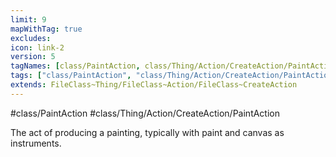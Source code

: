 ```yaml
---
limit: 9
mapWithTag: true
excludes:
icon: link-2
version: 5
tagNames: [class/PaintAction, class/Thing/Action/CreateAction/PaintAction, schema-org/PaintAction]
tags: ["class/PaintAction", "class/Thing/Action/CreateAction/PaintAction"]
extends: FileClass~Thing/FileClass~Action/FileClass~CreateAction
---
```


#class/PaintAction
#class/Thing/Action/CreateAction/PaintAction


The act of producing a painting, typically with paint and canvas as instruments.

